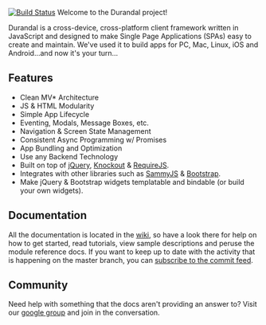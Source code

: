 [![Build Status](https://travis-ci.org/BlueSpire/Durandal.png?branch=master)](https://travis-ci.org/BlueSpire/Durandal)
Welcome to the Durandal project!

Durandal is a cross-device, cross-platform client framework written in JavaScript and designed to make Single Page Applications (SPAs) easy to create and maintain. We've used it to build apps for PC, Mac, Linux, iOS and Android...and now it's your turn...

## Features

* Clean MV* Architecture
* JS & HTML Modularity
* Simple App Lifecycle
* Eventing, Modals, Message Boxes, etc.
* Navigation & Screen State Management
* Consistent Async Programming w/ Promises
* App Bundling and Optimization
* Use any Backend Technology
* Built on top of [jQuery](http://jquery.com/), [Knockout](http://knockoutjs.com/) & [RequireJS](http://requirejs.org/).
* Integrates with other libraries such as [SammyJS](http://sammyjs.org/) & [Bootstrap](http://twitter.github.com/bootstrap/).
* Make jQuery & Bootstrap widgets templatable and bindable (or build your own widgets).

## Documentation

All the documentation is located in the [wiki](https://github.com/BlueSpire/Durandal/wiki), so have a look there for help on how to get started, read tutorials, view sample descriptions and peruse the module reference docs.
If you want to keep up to date with the activity that is happening on the master branch, you can [subscribe to the commit feed](https://github.com/BlueSpire/durandal/commits/master.atom).

## Community

Need help with something that the docs aren't providing an answer to? 
Visit our [google group](https://groups.google.com/forum/?fromgroups#!forum/durandaljs) and join in the conversation. 
